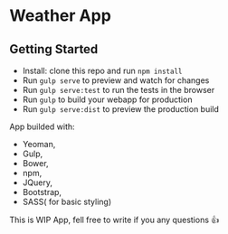 # Weather App


## Getting Started

- Install: clone this repo and run `npm install`
- Run `gulp serve` to preview and watch for changes
- Run `gulp serve:test` to run the tests in the browser
- Run `gulp` to build your webapp for production
- Run `gulp serve:dist` to preview the production build


App builded with: 

 * Yeoman,
 * Gulp,
 * Bower,
 * npm,
 * JQuery,
 * Bootstrap,
 * SASS( for basic styling)

This is WIP App, fell free to write if you any questions :+1: